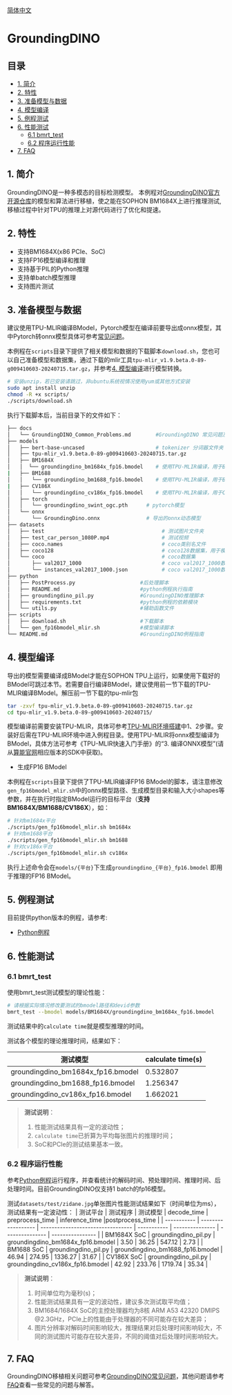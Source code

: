 [简体中文](./README.md)

# GroundingDINO

## 目录

* [1. 简介](#1-简介)
* [2. 特性](#2-特性)
* [3. 准备模型与数据](#3-准备模型与数据)
* [4. 模型编译](#4-模型编译)
* [5. 例程测试](#5-例程测试)
* [6. 性能测试](#7-性能测试)
  * [6.1 bmrt_test](#6.1-bmrt_test)
  * [6.2 程序运行性能](#6.2-程序运行性能)
* [7. FAQ](#7-faq)

## 1. 简介
GroundingDINO是一种多模态的目标检测模型。
本例程对[GroundingDINO官方开源仓库](https://github.com/IDEA-Research/GroundingDINO/tree/main)的模型和算法进行移植，使之能在SOPHON BM1684X上进行推理测试,移植过程中针对TPU的推理上对源代码进行了优化和提速。

## 2. 特性
* 支持BM1684X(x86 PCIe、SoC)
* 支持FP16模型编译和推理
* 支持基于PIL的Python推理
* 支持单batch模型推理
* 支持图片测试
 
## 3. 准备模型与数据
建议使用TPU-MLIR编译BModel，Pytorch模型在编译前要导出成onnx模型，其中Pytorch转onnx模型具体可参考[常见问题](./docs/GroundingDINO_Common_Problems.md)。

​本例程在`scripts`目录下提供了相关模型和数据的下载脚本`download.sh`，您也可以自己准备模型和数据集，通过下载的mlir工具`tpu-mlir_v1.9.beta.0-89-g009410603-20240715.tar.gz`，并参考[4. 模型编译](#4-模型编译)进行模型转换。

```bash
# 安装unzip，若已安装请跳过，非ubuntu系统视情况使用yum或其他方式安装
sudo apt install unzip
chmod -R +x scripts/
./scripts/download.sh
```

执行下载脚本后，当前目录下的文件如下：
```bash
├── docs
│   └── GroundingDINO_Common_Problems.md        #GroundingDINO 常见问题及解答
├── models
│   ├── bert-base-uncased                       # tokenizer 分词器文件夹					
│   ├── tpu-mlir_v1.9.beta.0-89-g009410603-20240715.tar.gz                       # TPU-MLIR工具包				
│   ├── BM1684X
│   │  └── groundingdino_bm1684x_fp16.bmodel    # 使用TPU-MLIR编译，用于BM1684X的FP16 BModel，batch_size=1
|   ├── BM1688
│   │   └── groundingdino_bm1688_fp16.bmodel    # 使用TPU-MLIR编译，用于BM1688的FP16 BModel，batch_size=1，num_core=1
|   ├── CV186X
│   │   └── groundingdino_cv186x_fp16.bmodel    # 使用TPU-MLIR编译，用于CV186X的FP16 BModel，batch_size=1
│   ├── torch
│   │   └── groundingdino_swint_ogc.pth	     # pytorch模型
│   └── onnx
│       └── GroundingDino.onnx             	 # 导出的onnx动态模型
├── datasets
│   ├── test                                      # 测试图片文件夹
│   ├── test_car_person_1080P.mp4                 # 测试视频
│   ├── coco.names                                # coco类别名文件
│   ├── coco128                                   # coco128数据集，用于模型量化
│   └── coco                                      # coco数据集
│       ├── val2017_1000                          # coco val2017_1000数据集：coco val2017中随机抽取的1000张样本
│       └── instances_val2017_1000.json           # coco val2017_1000数据集标签文件，用于计算精度评价指标  
├── python
│   ├── PostProcess.py                     #后处理脚本
│   ├── README.md                          #python例程执行指南
│   ├── groundingdino_pil.py               #GroundingDINO推理脚本
│   ├── requirements.txt                   #python例程的依赖模块
│   └── utils.py                           #辅助函数文件
├── scripts                         
│   ├── download.sh                        #下载脚本
│   └── gen_fp16bmodel_mlir.sh             #模型编译脚本
└── README.md                              #GroundingDINO例程指南
```

## 4. 模型编译
导出的模型需要编译成BModel才能在SOPHON TPU上运行，如果使用下载好的BModel可跳过本节。若需要自行编译BModel，建议使用前一节下载的TPU-MLIR编译BModel。解压前一节下载的tpu-mlir包
```bash
tar -zxvf tpu-mlir_v1.9.beta.0-89-g009410603-20240715.tar.gz
cd tpu-mlir_v1.9.beta.0-89-g009410603-20240715/
```

模型编译前需要安装TPU-MLIR，具体可参考[TPU-MLIR环境搭建](../../docs/Environment_Install_Guide.md#1-tpu-mlir环境搭建)中1、2步骤。安装好后需在TPU-MLIR环境中进入例程目录。使用TPU-MLIR将onnx模型编译为BModel，具体方法可参考《TPU-MLIR快速入门手册》的“3. 编译ONNX模型”(请从[算能官网](https://developer.sophgo.com/site/index/material/31/all.html)相应版本的SDK中获取)。

- 生成FP16 BModel

​本例程在`scripts`目录下提供了TPU-MLIR编译FP16 BModel的脚本，请注意修改`gen_fp16bmodel_mlir.sh`中的onnx模型路径、生成模型目录和输入大小shapes等参数，并在执行时指定BModel运行的目标平台（**支持BM1684X/BM1688/CV186X**），如：

```bash
# 针对bm1684x平台
./scripts/gen_fp16bmodel_mlir.sh bm1684x
# 针对bm1688平台
./scripts/gen_fp16bmodel_mlir.sh bm1688
# 针对cv186x平台
./scripts/gen_fp16bmodel_mlir.sh cv186x
```

​执行上述命令会在`models/{平台}`下生成`groundingdino_{平台}_fp16.bmodel` 即用于推理的FP16 BModel。

## 5. 例程测试
目前提供python版本的例程，请参考:
- [Python例程](./python/README.md)

## 6. 性能测试
### 6.1 bmrt_test
使用bmrt_test测试模型的理论性能：
```bash
# 请根据实际情况修改要测试的bmodel路径和devid参数
bmrt_test --bmodel models/BM1684X/groundingdino_bm1684x_fp16.bmodel
```
测试结果中的`calculate time`就是模型推理的时间。

测试各个模型的理论推理时间，结果如下：

|              测试模型                | calculate time(s)         |
| ------------------------------------| --------------------------|
| groundingdino_bm1684x_fp16.bmodel   | 0.532807                  |
| groundingdino_bm1688_fp16.bmodel    | 1.256347                  |
| groundingdino_cv186x_fp16.bmodel    | 1.662021                  |

> **测试说明**：  
> 1. 性能测试结果具有一定的波动性；
> 2. `calculate time`已折算为平均每张图片的推理时间；
> 3. SoC和PCIe的测试结果基本一致。

### 6.2 程序运行性能
参考[Python例程](python/README.md)运行程序，并查看统计的解码时间、预处理时间、推理时间、后处理时间。目前GroundingDINO仅支持1 batch的fp16模型。

测试`datasets/test/zidane.jpg`单张图片性能测试结果如下（时间单位为ms），测试结果有一定波动性：
| 测试平台     |       测试程序         |               测试模型             | decode_time | preprocess_time | inference_time  |postprocess_time | 
| ----------- | ------------------   | --------------------------------- | ----------- | --------------- | --------------- | ---------------- |
| BM1684X SoC | groundingdino_pil.py | groundingdino_bm1684x_fp16.bmodel | 3.50        | 36.25           | 547.12          | 2.73                |
| BM1688 SoC  | groundingdino_pil.py | groundingdino_bm1688_fp16.bmodel  | 46.94       | 274.95          | 1336.27         | 31.67             |
| CV186X SoC  | groundingdino_pil.py | groundingdino_cv186x_fp16.bmodel  | 42.92       | 233.76          | 1719.74         | 35.34             |

> **测试说明**：  
> 1. 时间单位均为毫秒(s)；
> 2. 性能测试结果具有一定的波动性，建议多次测试取平均值；
> 3. BM1684/1684X SoC的主控处理器均为8核 ARM A53 42320 DMIPS @2.3GHz，PCIe上的性能由于处理器的不同可能存在较大差异；
> 4. 图片分辨率对解码时间影响较大，推理结果对后处理时间影响较大，不同的测试图片可能存在较大差异，不同的阈值对后处理时间影响较大。 

## 7. FAQ
GroundingDINO移植相关问题可参考[GroundingDINO常见问题](./docs/GroundingDINO_Common_Problems.md)，其他问题请参考[FAQ](../../docs/FAQ.md)查看一些常见的问题与解答。